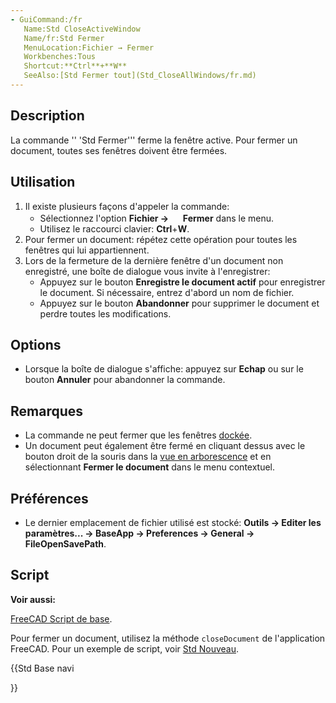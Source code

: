 ```yaml
---
- GuiCommand:/fr
   Name:Std CloseActiveWindow
   Name/fr:Std Fermer
   MenuLocation:Fichier → Fermer
   Workbenches:Tous
   Shortcut:**Ctrl**+**W**
   SeeAlso:[Std Fermer tout](Std_CloseAllWindows/fr.md)
---
```


## Description

La commande \'\' \'Std Fermer\'\'\' ferme la fenêtre active. Pour fermer un document, toutes ses fenêtres doivent être fermées.

## Utilisation

1.  Il existe plusieurs façons d\'appeler la commande:
    -   Sélectionnez l\'option **Fichier → <img src="images/Std_CloseActiveWindow.svg" width=16px> Fermer** dans le menu.
    -   Utilisez le raccourci clavier: **Ctrl**+**W**.
2.  Pour fermer un document: répétez cette opération pour toutes les fenêtres qui lui appartiennent.
3.  Lors de la fermeture de la dernière fenêtre d\'un document non enregistré, une boîte de dialogue vous invite à l\'enregistrer:
    -   Appuyez sur le bouton **Enregistre le document actif** pour enregistrer le document. Si nécessaire, entrez d\'abord un nom de fichier.
    -   Appuyez sur le bouton **Abandonner** pour supprimer le document et perdre toutes les modifications.

## Options

-   Lorsque la boîte de dialogue s\'affiche: appuyez sur **Echap** ou sur le bouton **Annuler** pour abandonner la commande.

## Remarques

-   La commande ne peut fermer que les fenêtres [dockée](Std_ViewDockUndockFullscreen/fr.md).
-   Un document peut également être fermé en cliquant dessus avec le bouton droit de la souris dans la [vue en arborescence](tree_view/fr.md) et en sélectionnant **Fermer le document** dans le menu contextuel.

## Préférences

-   Le dernier emplacement de fichier utilisé est stocké: **Outils → Editer les paramètres... → BaseApp → Preferences → General → FileOpenSavePath**.

## Script


**Voir aussi:**

[FreeCAD Script de base](FreeCAD_Scripting_Basics/fr.md).

Pour fermer un document, utilisez la méthode `closeDocument` de l\'application FreeCAD. Pour un exemple de script, voir [ Std Nouveau](Std_New/fr.md).





{{Std Base navi

}}  
